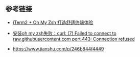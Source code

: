 

## 参考链接

- [iTerm2 + Oh My Zsh 打造舒适终端体验](https://github.com/sirius1024/iterm2-with-oh-my-zsh)

- [安装oh my zsh失败：curl: (7) Failed to connect to raw.githubusercontent.com port 443: Connection refused](https://blog.csdn.net/huangpin815/article/details/105606135)

- <https://www.jianshu.com/p/246b844f4449>


